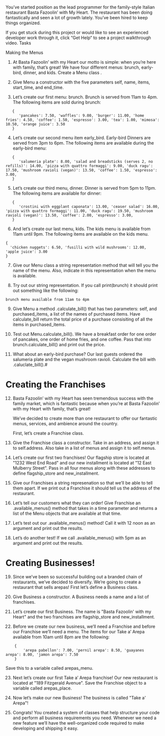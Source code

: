 You’ve started position as the lead programmer for the family-style Italian restaurant Basta Fazoolin’ with My Heart. The restaurant has been doing fantastically and seen a lot of growth lately. You’ve been hired to keep things organized.

If you get stuck during this project or would like to see an experienced developer work through it, click “Get Help“ to see a project walkthrough video.
Tasks

Making the Menus

1. At Basta Fazoolin’ with my Heart our motto is simple: when you’re here with family, that’s great! We have four different menus: brunch, early-bird, dinner, and kids.
   Create a Menu class .

2. Give Menu a constructor with the five parameters self, name, items, start_time, and end_time.

3. Let’s create our first menu: brunch. Brunch is served from 11am to 4pm. The following items are sold during brunch:
```
   {
      'pancakes': 7.50, 'waffles': 9.00, 'burger': 11.00, 'home fries': 4.50, 'coffee': 1.50, 'espresso': 3.00, 'tea': 1.00, 'mimosa': 10.50, 'orange juice': 3.50
   }
```

4. Let’s create our second menu item early_bird. Early-bird Dinners are served from 3pm to 6pm. The following items are available during the early-bird menu:
```
   {
      'salumeria plate': 8.00, 'salad and breadsticks (serves 2, no refills)': 14.00, 'pizza with quattro formaggi': 9.00, 'duck ragu': 17.50, 'mushroom ravioli (vegan)': 13.50, 'coffee': 1.50, 'espresso': 3.00,
   }
```

5. Let’s create our third menu, dinner. Dinner is served from 5pm to 11pm. The following items are available for dinner:
```
   {
      'crostini with eggplant caponata': 13.00, 'ceaser salad': 16.00, 'pizza with quattro formaggi': 11.00, 'duck ragu': 19.50, 'mushroom ravioli (vegan)': 13.50, 'coffee': 2.00, 'espresso': 3.00,
   }
```

6. And let’s create our last menu, kids. The kids menu is available from 11am until 9pm. The following items are available on the kids menu.
```
{
  'chicken nuggets': 6.50, 'fusilli with wild mushrooms': 12.00, 'apple juice': 3.00
}
```

7. Give our Menu class a string representation method that will tell you the name of the menu. Also, indicate in this representation when the menu is available.

8. Try out our string representation. If you call print(brunch) it should print out something like the following:
```
brunch menu available from 11am to 4pm
```

9. Give Menu a method .calculate_bill() that has two parameters: self, and purchased_items, a list of the names of purchased items.
   Have calculate_bill return the total price of a purchase consisiting of all the items in purchased_items.

10. Test out Menu.calculate_bill(). We have a breakfast order for one order of pancakes, one order of home fries, and one coffee. Pass that into brunch.calculate_bill() and print out the price.

11. What about an early-bird purchase? Our last guests ordered the salumeria plate and the vegan mushroom ravioli. Calculate the bill with .caluclate_bill().#

# Creating the Franchises

12. Basta Fazoolin’ with my Heart has seen tremendous success with the family market, which is fantastic because when you’re at Basta Fazoolin’ with my Heart with family, that’s great!

    We’ve decided to create more than one restaurant to offer our fantastic menus, services, and ambience around the country.

    First, let’s create a Franchise class.

13. Give the Franchise class a constructor. Take in an address, and assign it to self.address. Also take in a list of menus and assign it to self.menus.

14. Let’s create our first two franchises! Our flagship store is located at "1232 West End Road" and our new installment is located at "12 East Mulberry Street". Pass in all four menus along with these addresses to define flagship_store and new_installment.

15. Give our Franchises a string represenation so that we’ll be able to tell them apart. If we print out a Franchise it should tell us the address of the restaurant.

16. Let’s tell our customers what they can order! Give Franchise an .available_menus() method that takes in a time parameter and returns a list of the Menu objects that are available at that time.

17. Let’s test out our .available_menus() method! Call it with 12 noon as an argument and print out the results.

18. Let’s do another test! If we call .available_menus() with 5pm as an argument and print out the results.

# Creating Businesses!

19. Since we’ve been so successful building out a branded chain of restaurants, we’ve decided to diversify. We’re going to create a restaurant that sells arepas!
    First let’s define a Business class.

20. Give Business a constructor. A Business needs a name and a list of franchises.

21. Let’s create our first Business. The name is "Basta Fazoolin' with my Heart" and the two franchises are flagship_store and new_installment.

22. Before we create our new business, we’ll need a Franchise and before our Franchise we’ll need a menu. The items for our Take a’ Arepa available from 10am until 8pm are the following:
```
    {
        'arepa pabellon': 7.00, 'pernil arepa': 8.50, 'guayanes arepa': 8.00, 'jamon arepa': 7.50
    }
```
   Save this to a variable called arepas_menu.

23. Next let’s create our first Take a’ Arepa franchise! Our new restaurant is located at "189 Fitzgerald Avenue". Save the Franchise object to a variable called arepas_place.

24. Now let’s make our new Business! The business is called "Take a' Arepa"!

25. Congrats! You created a system of classes that help structure your code and perform all business requirements you need. Whenever we need a new feature we’ll have the well-organized code required to make developing and shipping it easy.
